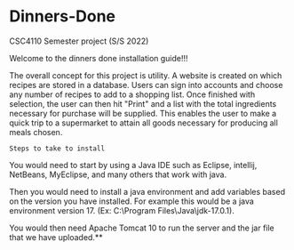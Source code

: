 # Dinners-Done
CSC4110 Semester project (S/S 2022)

Welcome to the dinners done installation guide!!!

The overall concept for this project is utility. A website is created on which recipes are stored in a database. Users can sign into accounts and choose any number of 
recipes to add to a shopping list. Once finished with selection, the user can then hit "Print" and a list with the total ingredients necessary for purchase will be 
supplied. This enables the user to make a quick trip to a supermarket to attain all goods necessary for producing all meals chosen.

	Steps to take to install

You would need to start by using a Java IDE such as Eclipse, intellij, NetBeans, MyEclipse, and many others that work with java.
                                                                          
Then you would need to install a java environment and add variables based on the version you have installed. For example 
this would be a java environment version 17. (Ex: C:\Program Files\Java\jdk-17.0.1).
                                                                          
 You would then need Apache Tomcat 10 to run the server and the jar file that we have uploaded.**
                                                                          
                                                              
                                                                          
                                                                          

